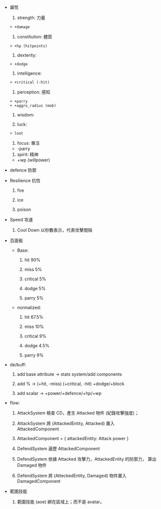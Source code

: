 
* 屬性
    1. strength: 力量

      + +damage

    1. constitution: 體質

      + +hp (hitpoints)

    1. dexterity:

      + +dodge

    1. intelligence:

      + +critical (-hit)

    1. perception: 感知

      + +parry
      + +aggro_radius (mob)

    1. wisdom:

    1. luck:

      + loot

    1. focus: 專注

     + -parry

    1. spirit: 精神

     + +wp (willpower)

* defence 防禦

* Resilience 抗性

    1. fire

    1. ice

    1. poison

* Speed 攻速

    1. Cool Down 以秒數表示，代表攻擊間隔

* 百面骰

  + Base:

    1. hit      90%

    1. miss     5%

    1. critical 5%

    1. dodge    5%

    1. parry    5%

  + normalized:

    1. hit       67.5%

    1. miss      10%

    1. critical  9%

    1. dodge     4.5%

    1. parry     9%

* de/buff:
    1. add base attribute -> stats system/add components

    1. add %              -> (+hit, -miss)
                             (+critical, -hit)
                             +dodge/+block

    1. add scalar         -> +power/+defence/+hp/+wp

* flow:

    1. AttackSystem 檢查 CD，產生 Attacked 物件 (紀錄攻擊強度)；

    1. AttackSystem 將 (AttackedEntity, Attacked) 置入 AttackedComponent

    1. AttackedComponent = {
         attackedEntity: Attack power
       }

    1. DefendSystem 遍歷 AttackedComponent

    1. DefendSystem 依據 Attacked 攻擊力，AttackedEntity 的防禦力，
       算出 Damaged 物件

    1. DefendSystem 將 (AtteckedEntity, Damaged) 物件置入 DamagedComponent

* 範圍技能

    1. 範圍技能 (aoe) 綁在區域上；而不是 avatar。

